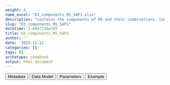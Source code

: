 ```yaml
---
weight: 4
name_excel: "D3_components_MS_SAP1.xlsx"
description: "contains the components of MS and their combinations. Components and combination are expressed as dates to allow for computation of prevalence. This D3 is based on Table 1 of the SAP1"
slug: "D3_components_MS_SAP1"
datetime: 1.6997216e+09
title: D3_components_MS_SAP1
author: ''
date: '2023-11-11'
categories: []
tags: []
archetype: codebook
output: html_document
---
```


<script src="/rmarkdown-libs/core-js/shim.min.js"></script>
<script src="/rmarkdown-libs/react/react.min.js"></script>
<script src="/rmarkdown-libs/react/react-dom.min.js"></script>
<script src="/rmarkdown-libs/reactwidget/react-tools.js"></script>
<script src="/rmarkdown-libs/htmlwidgets/htmlwidgets.js"></script>
<link href="/rmarkdown-libs/reactable/reactable.css" rel="stylesheet" />
<script src="/rmarkdown-libs/reactable-binding/reactable.js"></script>
<div class="tab">
<button class="tablinks" onclick="openCity(event, &#39;Metadata&#39;)" id="defaultOpen">Metadata</button>
<button class="tablinks" onclick="openCity(event, &#39;Data Model&#39;)">Data Model</button>
<button class="tablinks" onclick="openCity(event, &#39;Parameters&#39;)">Parameters</button>
<button class="tablinks" onclick="openCity(event, &#39;Example&#39;)">Example</button>
</div>
<div id="Metadata" class="tabcontent">
<div id="htmlwidget-1" class="reactable html-widget " style="width:auto;height:600px;"></div>
<script type="application/json" data-for="htmlwidget-1">{"x":{"tag":{"name":"Reactable","attribs":{"data":{"medatata_name":["name of the D3","content of the D3","Unit of observation","How many observations per unit","Notes on dependencies","primary key",null,null,null,null,null,null,null,null,null,null,null,null,null,null],"metadata_content":["D3_components_MS_SAP1","contains the components of MS and their combinations. Components and combination are expressed as dates to allow for computation of prevalence. This D3 is based on Table 1 of the SAP1","a person in the SAP1 study population","1.0","this table requires that the study population has been created",null,null,null,null,null,null,null,null,null,null,null,null,null,null,null]},"columns":[{"id":"medatata_name","name":"medatata_name","type":"character"},{"id":"metadata_content","name":"metadata_content","type":"character"}],"sortable":false,"searchable":true,"pagination":false,"highlight":true,"bordered":true,"striped":true,"style":{"maxWidth":1800},"height":"600px","dataKey":"59e12b7d77f9ad6725ce1eb273b4c790"},"children":[]},"class":"reactR_markup"},"evals":[],"jsHooks":[]}</script>
</div>
<div id="Data Model" class="tabcontent">
<div id="htmlwidget-2" class="reactable html-widget " style="width:auto;height:600px;"></div>
<script type="application/json" data-for="htmlwidget-2">{"x":{"tag":{"name":"Reactable","attribs":{"data":{"Variable":["person_id","cohort_entry_date","cohort_exit_date","component_MS_hosp_1","component_MS_hosp_2","component_MS_hosp_3","component_MS_hosp_4","component_MS_specialist_1","component_MS_specialist_2","component_MS_specialist_3","component_MS_specialist_4","component_MS_unspecified_1","component_MS_unspecified_2","component_MS_unspecified_3","component_MS_unspecified_4","component_MS_primary_care_1","component_MS_primary_care_2","component_MS_primary_care_3","component_MS_primary_care_4","component_MS_long_term"],"Description":["unique person identifier","Date when the person enters the study","Date when the person exits the study","date of first MS diagnosis recorded in a hospital setting","date of second MS diagnosis recorded in a hospital setting","date of third MS diagnosis recorded in a hospital setting","date of fourth MS diagnosis recorded in a hospital setting","date of first MS diagnosis recorded in a specialist visit setting","date of second MS diagnosis recorded in a specialist visit setting","date of third MS diagnosis recorded in a specialist visit setting","date of fourth MS diagnosis recorded in a specialist visit setting","date of first MS diagnosis recorded in a unspecified setting","date of second MS diagnosis recorded in a unspecified setting","date of third MS diagnosis recorded in a unspecified visit setting","date of fourth MS diagnosis recorded in a unspecified visit setting","date of first MS diagnosis recorded in a primary care setting","date of second MS diagnosis recorded in a primary care setting","date of third MS diagnosis recorded in a primary_care setting","date of fourth MS diagnosis recorded in a primary_care setting","date of first MS diagnosis recorded in a data bank recording chronic diagnoses"],"Format":["character","date","date","date","date","date",null,"date","date","date",null,"date","date","date",null,"date","date","date",null,"date"],"Vocabulary":["from cdm persons",null,null,"date or missing, if no diagnosis is available","date or missing, if no diagnosis is available or only 1 diagnosis","date or missing, if no diagnosis is available or only <3 diagnosis","date or missing, if no diagnosis is available or only <3 diagnosis","date or missing, if no diagnosis is available","date or missing, if no diagnosis is available or only 1 diagnosis","date or missing, if no diagnosis is available or only <3 diagnosis",null,"date or missing, if no diagnosis is available","date or missing, if no diagnosis is available or only 1 diagnosis","date or missing, if no diagnosis is available or only <3 diagnosis",null,"date or missing, if no diagnosis is available","date or missing, if no diagnosis is available or only 1 diagnosis","date or missing, if no diagnosis is available or only <3 diagnosis",null,"date or missing, if no diagnosis is available"],"Notes and examples":["from cdm persons",null,null,null,"to classify as ‘second’ the date must be at least 30 days from the first","to classify as ‘other’ the date must be at least 30 days from the previous",null,null,"to classify as ‘second’ the date must be at least 30 days from the first","to classify as ‘other’ the date must be at least 30 days from the previous",null,null,"to classify as ‘second’ the date must be at least 30 days from the first","to classify as ‘other’ the date must be at least 30 days from the previous",null,null,"to classify as ‘second’ the date must be at least 30 days from the first","to classify as ‘other’ the date must be at least 30 days from the previous",null,null],"...6":[null,null,null,null,null,null,null,null,null,null,null,null,null,null,null,null,null,null,null,null]},"columns":[{"id":"Variable","name":"Variable","type":"character"},{"id":"Description","name":"Description","type":"character"},{"id":"Format","name":"Format","type":"character"},{"id":"Vocabulary","name":"Vocabulary","type":"character"},{"id":"Notes and examples","name":"Notes and examples","type":"character"},{"id":"...6","name":"...6","type":"character"}],"sortable":false,"searchable":true,"pagination":false,"highlight":true,"bordered":true,"striped":true,"style":{"maxWidth":1800},"height":"600px","dataKey":"bc5482911b3155355ae05c328fc8cd6f"},"children":[]},"class":"reactR_markup"},"evals":[],"jsHooks":[]}</script>
</div>
<div id="Parameters" class="tabcontent">
<div id="htmlwidget-3" class="reactable html-widget " style="width:auto;height:600px;"></div>
<script type="application/json" data-for="htmlwidget-3">{"x":{"tag":{"name":"Reactable","attribs":{"data":{"parameter":["n",null,null,null,null,null,null,null,null,null,null,null,null,null,null,null,null,null,null,null],"values":["1 2 3",null,null,null,null,null,null,null,null,null,null,null,null,null,null,null,null,null,null,null]},"columns":[{"id":"parameter","name":"parameter","type":"character"},{"id":"values","name":"values","type":"character"}],"sortable":false,"searchable":true,"pagination":false,"highlight":true,"bordered":true,"striped":true,"style":{"maxWidth":1800},"height":"600px","dataKey":"09f599eb7174b01b4373bbff554d13e1"},"children":[]},"class":"reactR_markup"},"evals":[],"jsHooks":[]}</script>
</div>
<div id="Example" class="tabcontent">
<div id="htmlwidget-4" class="reactable html-widget " style="width:auto;height:600px;"></div>
<script type="application/json" data-for="htmlwidget-4">{"x":{"tag":{"name":"Reactable","attribs":{"data":{"person_id":["P0001",null,null,null,null,null,null,null,null,null,null,null,null,null,null,null,null,null,null,null],"cohort_entry_date":[null,null,null,null,null,null,null,null,null,null,null,null,null,null,null,null,null,null,null,null],"cohort_exit_date":[null,null,null,null,null,null,null,null,null,null,null,null,null,null,null,null,null,null,null,null],"component_MS_hosp_1":[null,null,null,null,null,null,null,null,null,null,null,null,null,null,null,null,null,null,null,null],"component_MS_hosp_2":[null,null,null,null,null,null,null,null,null,null,null,null,null,null,null,null,null,null,null,null],"component_MS_hosp_3":[null,null,null,null,null,null,null,null,null,null,null,null,null,null,null,null,null,null,null,null],"component_MS_hosp_4":[null,null,null,null,null,null,null,null,null,null,null,null,null,null,null,null,null,null,null,null],"component_MS_specialist_1":[null,null,null,null,null,null,null,null,null,null,null,null,null,null,null,null,null,null,null,null],"component_MS_specialist_2":[null,null,null,null,null,null,null,null,null,null,null,null,null,null,null,null,null,null,null,null],"component_MS_specialist_3":[null,null,null,null,null,null,null,null,null,null,null,null,null,null,null,null,null,null,null,null],"component_MS_specialist_4":[null,null,null,null,null,null,null,null,null,null,null,null,null,null,null,null,null,null,null,null],"component_MS_unspecified_1":[null,null,null,null,null,null,null,null,null,null,null,null,null,null,null,null,null,null,null,null],"component_MS_unspecified_2":[null,null,null,null,null,null,null,null,null,null,null,null,null,null,null,null,null,null,null,null],"component_MS_unspecified_3":[null,null,null,null,null,null,null,null,null,null,null,null,null,null,null,null,null,null,null,null],"component_MS_unspecified_4":[null,null,null,null,null,null,null,null,null,null,null,null,null,null,null,null,null,null,null,null],"component_MS_primary_care_1":[null,null,null,null,null,null,null,null,null,null,null,null,null,null,null,null,null,null,null,null],"component_MS_primary_care_2":[null,null,null,null,null,null,null,null,null,null,null,null,null,null,null,null,null,null,null,null],"component_MS_primary_care_3":[null,null,null,null,null,null,null,null,null,null,null,null,null,null,null,null,null,null,null,null],"component_MS_primary_care_4":[null,null,null,null,null,null,null,null,null,null,null,null,null,null,null,null,null,null,null,null],"component_MS_long_term":[null,null,null,null,null,null,null,null,null,null,null,null,null,null,null,null,null,null,null,null],"component_MS_specific_DMT_treatment_1":[null,null,null,null,null,null,null,null,null,null,null,null,null,null,null,null,null,null,null,null],"component_MS_specific_DMT_treatment_2":[null,null,null,null,null,null,null,null,null,null,null,null,null,null,null,null,null,null,null,null],"component_MS_specific_DMT_treatment_3":[null,null,null,null,null,null,null,null,null,null,null,null,null,null,null,null,null,null,null,null],"component_MS_specific_DMT_treatment_4":[null,null,null,null,null,null,null,null,null,null,null,null,null,null,null,null,null,null,null,null],"component_MS_unspecified_DMT_treatment_1":[null,null,null,null,null,null,null,null,null,null,null,null,null,null,null,null,null,null,null,null],"component_MS_unspecified_DMT_treatment_2":[null,null,null,null,null,null,null,null,null,null,null,null,null,null,null,null,null,null,null,null],"component_MS_unspecified_DMT_treatment_3":[null,null,null,null,null,null,null,null,null,null,null,null,null,null,null,null,null,null,null,null],"component_MS_unspecified_DMT_treatment_4":[null,null,null,null,null,null,null,null,null,null,null,null,null,null,null,null,null,null,null,null],"MS_1_date":[null,null,null,null,null,null,null,null,null,null,null,null,null,null,null,null,null,null,null,null],"MS_2_date":[null,null,null,null,null,null,null,null,null,null,null,null,null,null,null,null,null,null,null,null],"MS_3_date":[null,null,null,null,null,null,null,null,null,null,null,null,null,null,null,null,null,null,null,null],"MS_4_date":[null,null,null,null,null,null,null,null,null,null,null,null,null,null,null,null,null,null,null,null],"MS_5_date":[null,null,null,null,null,null,null,null,null,null,null,null,null,null,null,null,null,null,null,null]},"columns":[{"id":"person_id","name":"person_id","type":"character"},{"id":"cohort_entry_date","name":"cohort_entry_date","type":"logical"},{"id":"cohort_exit_date","name":"cohort_exit_date","type":"logical"},{"id":"component_MS_hosp_1","name":"component_MS_hosp_1","type":"logical"},{"id":"component_MS_hosp_2","name":"component_MS_hosp_2","type":"logical"},{"id":"component_MS_hosp_3","name":"component_MS_hosp_3","type":"logical"},{"id":"component_MS_hosp_4","name":"component_MS_hosp_4","type":"logical"},{"id":"component_MS_specialist_1","name":"component_MS_specialist_1","type":"logical"},{"id":"component_MS_specialist_2","name":"component_MS_specialist_2","type":"logical"},{"id":"component_MS_specialist_3","name":"component_MS_specialist_3","type":"logical"},{"id":"component_MS_specialist_4","name":"component_MS_specialist_4","type":"logical"},{"id":"component_MS_unspecified_1","name":"component_MS_unspecified_1","type":"logical"},{"id":"component_MS_unspecified_2","name":"component_MS_unspecified_2","type":"logical"},{"id":"component_MS_unspecified_3","name":"component_MS_unspecified_3","type":"logical"},{"id":"component_MS_unspecified_4","name":"component_MS_unspecified_4","type":"logical"},{"id":"component_MS_primary_care_1","name":"component_MS_primary_care_1","type":"logical"},{"id":"component_MS_primary_care_2","name":"component_MS_primary_care_2","type":"logical"},{"id":"component_MS_primary_care_3","name":"component_MS_primary_care_3","type":"logical"},{"id":"component_MS_primary_care_4","name":"component_MS_primary_care_4","type":"logical"},{"id":"component_MS_long_term","name":"component_MS_long_term","type":"logical"},{"id":"component_MS_specific_DMT_treatment_1","name":"component_MS_specific_DMT_treatment_1","type":"logical"},{"id":"component_MS_specific_DMT_treatment_2","name":"component_MS_specific_DMT_treatment_2","type":"logical"},{"id":"component_MS_specific_DMT_treatment_3","name":"component_MS_specific_DMT_treatment_3","type":"logical"},{"id":"component_MS_specific_DMT_treatment_4","name":"component_MS_specific_DMT_treatment_4","type":"logical"},{"id":"component_MS_unspecified_DMT_treatment_1","name":"component_MS_unspecified_DMT_treatment_1","type":"logical"},{"id":"component_MS_unspecified_DMT_treatment_2","name":"component_MS_unspecified_DMT_treatment_2","type":"logical"},{"id":"component_MS_unspecified_DMT_treatment_3","name":"component_MS_unspecified_DMT_treatment_3","type":"logical"},{"id":"component_MS_unspecified_DMT_treatment_4","name":"component_MS_unspecified_DMT_treatment_4","type":"logical"},{"id":"MS_1_date","name":"MS_1_date","type":"logical"},{"id":"MS_2_date","name":"MS_2_date","type":"logical"},{"id":"MS_3_date","name":"MS_3_date","type":"logical"},{"id":"MS_4_date","name":"MS_4_date","type":"logical"},{"id":"MS_5_date","name":"MS_5_date","type":"logical"}],"sortable":false,"searchable":true,"pagination":false,"highlight":true,"bordered":true,"striped":true,"style":{"maxWidth":1800},"height":"600px","dataKey":"2329689750ad5d7eb83a1e804e5e9a29"},"children":[]},"class":"reactR_markup"},"evals":[],"jsHooks":[]}</script>
</div>
